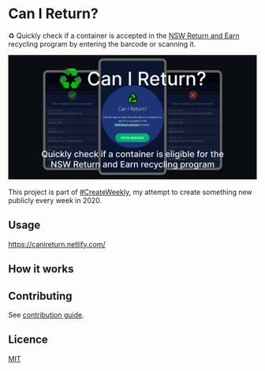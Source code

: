 # Can I Return?

♻ Quickly check if a container is accepted in the [NSW Return and Earn](https://returnandearn.org.au/) recycling program by entering the barcode or scanning it.

[![Promotional image showing the app](./promo.png)](https://canireturn.netlify.com/)

This project is part of [#CreateWeekly](https://dev.to/josephuspaye/createweekly-create-something-new-publicly-every-week-in-2020-1nh9), my attempt to create something new publicly every week in 2020.

## Usage

<https://canireturn.netlify.com/>

## How it works

<!-- Uses the Return and Earn Container Search database... -->

## Contributing

See [contribution guide](CONTRIBUTING.md).

## Licence

[MIT](LICENCE)
